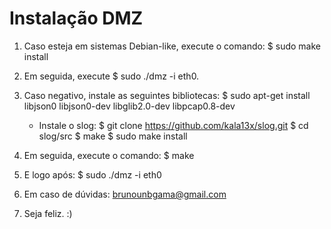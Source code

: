 # Instalação DMZ

1. Caso esteja em sistemas Debian-like, execute o comando:
	$ sudo make install

2. Em seguida, execute 
	$ sudo ./dmz -i eth0.

2. Caso negativo, instale as seguintes bibliotecas:
	$ sudo apt-get install libjson0 libjson0-dev libglib2.0-dev libpcap0.8-dev

	* Instale o slog: 
		$ git clone https://github.com/kala13x/slog.git
	        $ cd slog/src
	        $ make
	        $ sudo make install

3. Em seguida, execute o comando:
	$ make

4. E logo após:
	$ sudo ./dmz -i eth0

5. Em caso de dúvidas: brunounbgama@gmail.com 

6. Seja feliz. :)



